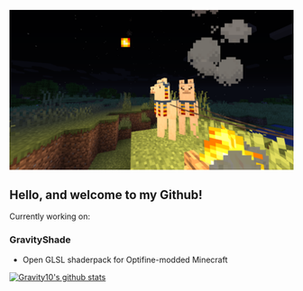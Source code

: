 ![GitHub Logo](https://raw.githubusercontent.com/Gravity10/Gravity10/main/2021-01-09_14.27.59.png)

## Hello, and welcome to my Github!

Currently working on:

### GravityShade
- Open GLSL shaderpack for Optifine-modded Minecraft

[![Gravity10's github stats](https://github-readme-stats.vercel.app/api?username=Gravity10)](https://github.com/Gravity10/github-readme-stats)
